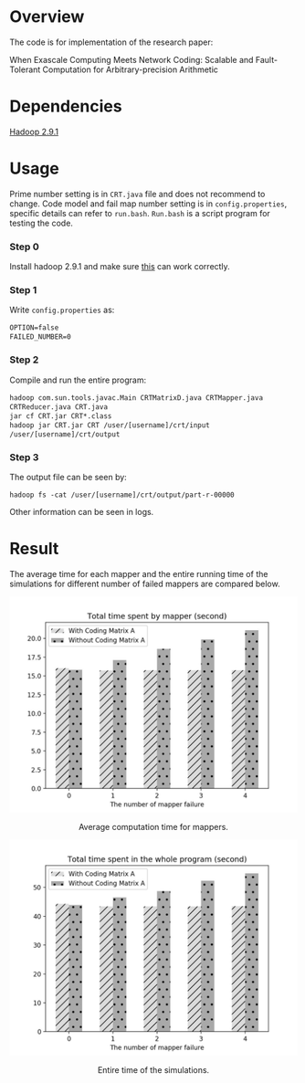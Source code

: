# Overview

The code is for implementation of the research paper:

When Exascale Computing Meets Network Coding: Scalable and Fault-Tolerant Computation for Arbitrary-precision Arithmetic

# Dependencies

[Hadoop 2.9.1](http://hadoop.apache.org/docs/r2.9.1/index.html)

# Usage

Prime number setting is in `CRT.java` file and does not recommend to change.
Code model and fail map number setting is in `config.properties`, specific details can refer to `run.bash`.
`Run.bash` is a script program for testing the code.

### Step 0

Install hadoop 2.9.1 and make sure [this](https://hadoop.apache.org/docs/stable/hadoop-project-dist/hadoop-common/SingleCluster.html) can work correctly.

### Step 1

Write `config.properties` as:

    OPTION=false
    FAILED_NUMBER=0

### Step 2

Compile and run the entire program:

    hadoop com.sun.tools.javac.Main CRTMatrixD.java CRTMapper.java CRTReducer.java CRT.java
    jar cf CRT.jar CRT*.class
    hadoop jar CRT.jar CRT /user/[username]/crt/input /user/[username]/crt/output

### Step 3

The output file can be seen by:

    hadoop fs -cat /user/[username]/crt/output/part-r-00000

Other information can be seen in logs.

# Result

The average time for each mapper and the entire running time of the simulations for different number of failed mappers are compared below.

![Average computation time for mappers](Pic/img1.jpg)

<center>Average computation time for mappers.</center>

![Entire time of the simulations](Pic/img2.jpg)

<center>Entire time of the simulations.</center>
